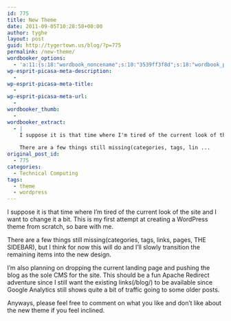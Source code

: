 ```yaml
---
id: 775
title: New Theme
date: 2011-09-05T10:28:58+00:00
author: tyghe
layout: post
guid: http://tygertown.us/blog/?p=775
permalink: /new-theme/
wordbooker_options:
  - 'a:11:{s:18:"wordbook_noncename";s:10:"3539ff3f8d";s:18:"wordbook_page_post";s:4:"-100";s:18:"wordbook_orandpage";s:1:"2";s:23:"wordbook_default_author";s:1:"2";s:23:"wordbook_extract_length";s:3:"256";s:19:"wordbook_actionlink";s:3:"300";s:26:"wordbooker_publish_default";s:2:"on";s:18:"wordbook_attribute";s:31:"Posted a new post on their blog";s:29:"wordbooker_status_update_text";s:35:": New blog post :  %title% - %link%";s:20:"wordbook_comment_get";s:2:"on";s:17:"wordbook_new_post";s:1:"1";}'
wp-esprit-picasa-meta-description:
  - 
wp-esprit-picasa-meta-title:
  - 
wp-esprit-picasa-meta-url:
  - 
wordbooker_thumb:
  - 
wordbooker_extract:
  - |
    I suppose it is that time where I'm tired of the current look of the site and I want to change it a bit. This is my first attempt at creating a Wordpress theme from scratch, so bare with me.
    
    There are a few things still missing(categories, tags, lin ...
original_post_id:
  - 775
categories:
  - Technical Computing
tags:
  - theme
  - wordpress
---
```

I suppose it is that time where I&#8217;m tired of the current look of the site and I want to change it a bit. This is my first attempt at creating a WordPress theme from scratch, so bare with me.

<!--more-->There are a few things still missing(categories, tags, links, pages, THE SIDEBAR), but I think for now this will do and I&#8217;ll slowly transition the remaining items into the new design.

I&#8217;m also planning on dropping the current landing page and pushing the blog as the sole CMS for the site. This should be a fun Apache Redirect adventure since I still want the existing links(/blog/<post>) to be available since Google Analytics still shows quite a bit of traffic going to some older posts.

Anyways, please feel free to comment on what you like and don&#8217;t like about the new theme if you feel inclined.